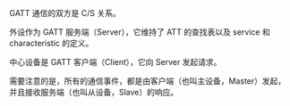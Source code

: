 GATT 通信的双方是 C/S 关系。

外设作为 GATT 服务端（Server），它维持了 ATT 的查找表以及 service 和 characteristic 的定义。

中心设备是 GATT 客户端（Client），它向 Server 发起请求。

需要注意的是，所有的通信事件，都是由客户端（也叫主设备，Master）发起，并且接收服务端（也叫从设备，Slave）的响应。
